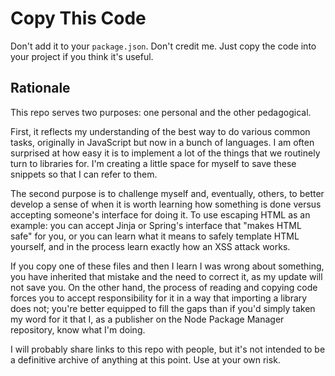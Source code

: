 # Copy This Code
Don't add it to your `package.json`. Don't credit me. Just copy the code into your project if you
think it's useful.

## Rationale
This repo serves two purposes: one personal and the other pedagogical.

First, it reflects my understanding of the best way to do various common tasks, originally in
JavaScript but now in a bunch of languages.  I am often surprised at how easy it is to implement a
lot of the things that we routinely turn to libraries for. I'm creating a little space for myself to
save these snippets so that I can refer to them.

The second purpose is to challenge myself and, eventually, others, to better develop a sense of when
it is worth learning how something is done versus accepting someone's interface for doing it. To use
escaping HTML as an example: you can accept Jinja or Spring's interface that "makes HTML safe" for
you, or you can learn what it means to safely template HTML yourself, and in the process learn
exactly how an XSS attack works.

If you copy one of these files and then I learn I was wrong about something, you have inherited that
mistake and the need to correct it, as my update will not save you. On the other hand, the process
of reading and copying code forces you to accept responsibility for it in a way that importing a
library does not; you're better equipped to fill the gaps than if you'd simply taken my word for it
that I, as a publisher on the Node Package Manager repository, know what I'm doing.

I will probably share links to this repo with people, but it's not intended to be a definitive
archive of anything at this point. Use at your own risk.
